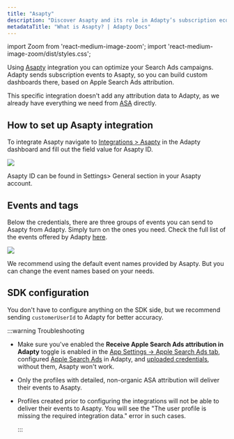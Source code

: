 ```yaml
---
title: "Asapty"
description: "Discover Asapty and its role in Adapty’s subscription ecosystem."
metadataTitle: "What is Asapty? | Adapty Docs"
---
```


import Zoom from 'react-medium-image-zoom';
import 'react-medium-image-zoom/dist/styles.css';

Using [Asapty](https://asapty.com/) integration you can optimize your Search Ads campaigns. Adapty sends subscription events to Asapty, so you can build custom dashboards there, based on Apple Search Ads attribution.

This specific integration doesn't add any attribution data to Adapty, as we already have everything we need from [ASA](apple-search-ads) directly.

## How to set up Asapty integration

To integrate Asapty navigate to [Integrations > Asapty](https://app.adapty.io/integrations/asapty) in the Adapty dashboard and fill out the field value for Asapty ID.

<Zoom>
  <img src={require('./img/895de2b-CleanShot_2023-08-14_at_18.57.462x.webp').default}
  style={{
    border: '1px solid #727272', /* border width and color */
    width: '700px', /* image width */
    display: 'block', /* for alignment */
    margin: '0 auto' /* center alignment */
  }}
/>
</Zoom>

Asapty ID can be found in Settings> General section in your Asapty account.

## Events and tags

Below the credentials, there are three groups of events you can send to Asapty from Adapty. Simply turn on the ones you need. Check the full list of the events offered by Adapty [here](events).

<Zoom>
  <img src={require('./img/58ddf41-CleanShot_2023-08-15_at_15.11.072x.webp').default}
  style={{
    border: '1px solid #727272', /* border width and color */
    width: '700px', /* image width */
    display: 'block', /* for alignment */
    margin: '0 auto' /* center alignment */
  }}
/>
</Zoom>

We recommend using the default event names provided by Asapty. But you can change the event names based on your needs.

## SDK configuration

You don't have to configure anything on the SDK side, but we recommend sending `customerUserId` to Adapty for better accuracy.

:::warning
Troubleshooting

- Make sure you've enabled the **Receive Apple Search Ads attribution in Adapty** toggle is enabled in the [App Settings -> Apple Search Ads tab](https://app.adapty.io/settings/apple-search-ads), configured [Apple Search Ads](apple-search-ads) in Adapty, and [uploaded credentials](https://app.adapty.io/settings/apple-search-ads), without them, Asapty won't work.

- Only the profiles with detailed, non-organic ASA attribution will deliver their events to Asapty.

- Profiles created prior to configuring the integrations will not be able to deliver their events to Asapty. You will see the "The user profile is missing the required integration data." error in such cases.

  :::
